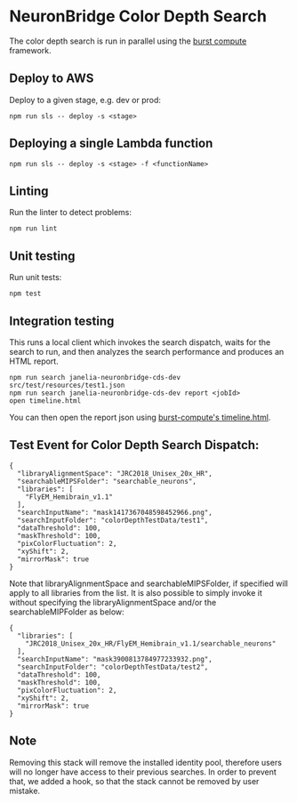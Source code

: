 # NeuronBridge Color Depth Search

The color depth search is run in parallel using the [burst compute](https://github.com/JaneliaSciComp/burst-compute) framework.

## Deploy to AWS

Deploy to a given stage, e.g. dev or prod:
```
npm run sls -- deploy -s <stage>
```
## Deploying a single Lambda function
```
npm run sls -- deploy -s <stage> -f <functionName>
``` 


## Linting

Run the linter to detect problems:
```
npm run lint
```

## Unit testing

Run unit tests:
```
npm test
```

## Integration testing

This runs a local client which invokes the search dispatch, waits for the search to run, and then analyzes the search performance and produces an HTML report.

```
npm run search janelia-neuronbridge-cds-dev src/test/resources/test1.json
npm run search janelia-neuronbridge-cds-dev report <jobId>
open timeline.html
```

You can then open the report json using [burst-compute's timeline.html](https://github.com/JaneliaSciComp/burst-compute/blob/master/timeline.html).

## Test Event for Color Depth Search Dispatch:

```
{
  "libraryAlignmentSpace": "JRC2018_Unisex_20x_HR",
  "searchableMIPSFolder": "searchable_neurons",
  "libraries": [
    "FlyEM_Hemibrain_v1.1"
  ],
  "searchInputName": "mask1417367048598452966.png",
  "searchInputFolder": "colorDepthTestData/test1",
  "dataThreshold": 100,
  "maskThreshold": 100,
  "pixColorFluctuation": 2,
  "xyShift": 2,
  "mirrorMask": true
}
```

Note that libraryAlignmentSpace and searchableMIPSFolder, if specified will apply to all libraries from the list.
It is also possible to simply invoke it without specifying the libraryAlignmentSpace and/or the searchableMIPFolder
as below:
```
{
  "libraries": [
    "JRC2018_Unisex_20x_HR/FlyEM_Hemibrain_v1.1/searchable_neurons"
  ],
  "searchInputName": "mask3900813784977233932.png",
  "searchInputFolder": "colorDepthTestData/test2",
  "dataThreshold": 100,
  "maskThreshold": 100,
  "pixColorFluctuation": 2,
  "xyShift": 2,
  "mirrorMask": true
}
```

## Note
Removing this stack will remove the installed identity pool, therefore users will no longer have access to their previous searches. In order to prevent that, we added a hook, so that the stack cannot be removed by user mistake.
